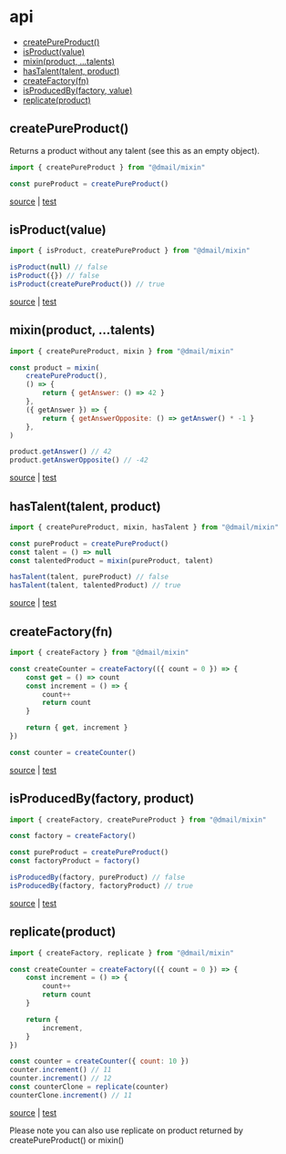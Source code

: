 # api

* [createPureProduct()](#createpureproduct)
* [isProduct(value)](#isproductvalue)
* [mixin(product, ...talents)](#mixinproduct-talents)
* [hasTalent(talent, product)](#hastalenttalent-product)
* [createFactory(fn)](#createfactoryfn)
* [isProducedBy(factory, value)](#isproducedbyfactory-value)
* [replicate(product)](#replicateproduct)

## createPureProduct()

Returns a product without any talent (see this as an empty object).

```javascript
import { createPureProduct } from "@dmail/mixin"

const pureProduct = createPureProduct()
```

[source](../src/mixin.js) | [test](../src/mixin.test.js)

## isProduct(value)

```javascript
import { isProduct, createPureProduct } from "@dmail/mixin"

isProduct(null) // false
isProduct({}) // false
isProduct(createPureProduct()) // true
```

[source](../src/mixin.js) | [test](../src/mixin.test.js)

## mixin(product, ...talents)

```javascript
import { createPureProduct, mixin } from "@dmail/mixin"

const product = mixin(
	createPureProduct(),
	() => {
		return { getAnswer: () => 42 }
	},
	({ getAnswer }) => {
		return { getAnswerOpposite: () => getAnswer() * -1 }
	},
)

product.getAnswer() // 42
product.getAnswerOpposite() // -42
```

[source](../src/mixin.js) | [test](../src/mixin.test.js)

## hasTalent(talent, product)

```javascript
import { createPureProduct, mixin, hasTalent } from "@dmail/mixin"

const pureProduct = createPureProduct()
const talent = () => null
const talentedProduct = mixin(pureProduct, talent)

hasTalent(talent, pureProduct) // false
hasTalent(talent, talentedProduct) // true
```

[source](../src/mixin.js) | [test](../src/mixin.test.js)

## createFactory(fn)

```javascript
import { createFactory } from "@dmail/mixin"

const createCounter = createFactory(({ count = 0 }) => {
	const get = () => count
	const increment = () => {
		count++
		return count
	}

	return { get, increment }
})

const counter = createCounter()
```

[source](../src/factory.js) | [test](../src/factory.test.js)

## isProducedBy(factory, product)

```javascript
import { createFactory, createPureProduct } from "@dmail/mixin"

const factory = createFactory()

const pureProduct = createPureProduct()
const factoryProduct = factory()

isProducedBy(factory, pureProduct) // false
isProducedBy(factory, factoryProduct) // true
```

[source](../src/factory.js) | [test](../src/factory.test.js)

## replicate(product)

```javascript
import { createFactory, replicate } from "@dmail/mixin"

const createCounter = createFactory(({ count = 0 }) => {
	const increment = () => {
		count++
		return count
	}

	return {
		increment,
	}
})

const counter = createCounter({ count: 10 })
counter.increment() // 11
counter.increment() // 12
const counterClone = replicate(counter)
counterClone.increment() // 11
```

[source](../src/factory.js) | [test](../src/factory.test.js)

Please note you can also use replicate on product returned by createPureProduct() or mixin()
